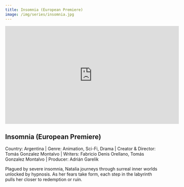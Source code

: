 ```yaml
---
title: Insomnia (European Premiere)  
image: /img/series/insomnia.jpg
---
```

<iframe width="560" height="315" src="https://www.youtube.com/watch?v=7Hlcdbsl6MA" frameborder="0" allow="accelerometer; autoplay; encrypted-media; gyroscope; picture-in-picture" allowfullscreen></iframe>

## Insomnia (European Premiere)  
Country: Argentina | Genre: Animation, Sci-Fi, Drama | Creator & Director: Tomás Gonzalez Montalvo | Writers: Fabricio Denis Orellano, Tomás Gonzalez Montalvo | Producer: Adrián Garelik

Plagued by severe insomnia, Natalia journeys through surreal inner worlds unlocked by hypnosis. As her fears take form, each step in the labyrinth pulls her closer to redemption or ruin.
